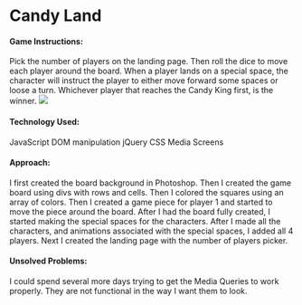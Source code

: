 
<h1>Candy Land</h1>

<h4>Game Instructions:</h4>
Pick the number of players on the landing page. Then roll the dice to move each player around the board. When a player lands on a special space, the character will instruct the player to either move forward some spaces or loose a turn. Whichever player that reaches the Candy King first, is the winner. 

<img src="./images/background2.png">

<h4>Technology Used:</h4>
JavaScript
DOM manipulation
jQuery
CSS
Media Screens

<h4>Approach:</h4>
I first created the board background in Photoshop. Then I created the game board using divs with rows and cells. Then I colored the squares using an array of colors. Then I created a game piece for player 1 and started to move the piece around the board. After I had the board fully created, I started making the special spaces for the characters. After I made all the characters, and animations associated with the special spaces, I added all 4 players. Next I created the landing page with the number of players picker. 


<h4>Unsolved Problems:</h4>
I could spend several more days trying to get the Media Queries to work properly. They are not functional in the way I want them to look. 

